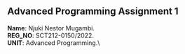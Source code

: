 <centre> <h2>**Advanced Programming Assignment 1**</h2> </center>
**Name**: Njuki Nestor Mugambi.\
**REG_NO**: SCT212-0150/2022.\
**UNIT**: Advanced Programming.\
